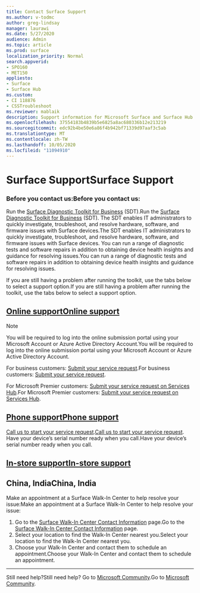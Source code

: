 ```yaml
---
title: Contact Surface Support
ms.author: v-todmc
author: greg-lindsay
manager: laurawi
ms.date: 5/27/2020
audience: Admin
ms.topic: article
ms.prod: surface
localization_priority: Normal
search.appverid:
- SPO160
- MET150
appliesto:
- Surface
- Surface Hub
ms.custom:
- CI 118876
- CSSTroubleshoot
ms.reviewer: mablaik
description: Support information for Microsoft Surface and Surface Hub products.
ms.openlocfilehash: 37554183b4839b5e6825a8ac680336b12e213219
ms.sourcegitcommit: edc92b4be50e6a86f4b942bf71339d97aaf3c5ab
ms.translationtype: MT
ms.contentlocale: zh-TW
ms.lasthandoff: 10/05/2020
ms.locfileid: "11094910"
---
```

# <span data-ttu-id="ec0b0-103">Surface Support</span><span class="sxs-lookup"><span data-stu-id="ec0b0-103">Surface Support</span></span>

### <span data-ttu-id="ec0b0-104">Before you contact us:</span><span class="sxs-lookup"><span data-stu-id="ec0b0-104">Before you contact us:</span></span>  

<span data-ttu-id="ec0b0-105">Run the [Surface Diagnostic Toolkit for Business](https://docs.microsoft.com/surface/surface-diagnostic-toolkit-business) (SDT).</span><span class="sxs-lookup"><span data-stu-id="ec0b0-105">Run the [Surface Diagnostic Toolkit for Business](https://docs.microsoft.com/surface/surface-diagnostic-toolkit-business) (SDT).</span></span> <span data-ttu-id="ec0b0-106">The SDT enables IT administrators to quickly investigate, troubleshoot, and resolve hardware, software, and firmware issues with Surface devices.</span><span class="sxs-lookup"><span data-stu-id="ec0b0-106">The SDT enables IT administrators to quickly investigate, troubleshoot, and resolve hardware, software, and firmware issues with Surface devices.</span></span> <span data-ttu-id="ec0b0-107">You can run a range of diagnostic tests and software repairs in addition to obtaining device health insights and guidance for resolving issues.</span><span class="sxs-lookup"><span data-stu-id="ec0b0-107">You can run a range of diagnostic tests and software repairs in addition to obtaining device health insights and guidance for resolving issues.</span></span> 

<span data-ttu-id="ec0b0-108">If you are still having a problem after running the toolkit, use the tabs below to select a support option.</span><span class="sxs-lookup"><span data-stu-id="ec0b0-108">If you are still having a problem after running the toolkit, use the tabs below to select a support option.</span></span>

## [<span data-ttu-id="ec0b0-109">Online support</span><span class="sxs-lookup"><span data-stu-id="ec0b0-109">Online support</span></span>](#tab/online)

> [!NOTE]
> <span data-ttu-id="ec0b0-110">You will be required to log into the online submission portal using your Microsoft Account or Azure Active Directory Account.</span><span class="sxs-lookup"><span data-stu-id="ec0b0-110">You will be required to log into the online submission portal using your Microsoft Account or Azure Active Directory Account.</span></span>  

<span data-ttu-id="ec0b0-111">For business customers: [Submit your service request](https://support.serviceshub.microsoft.com/supportforbusiness/create?sapId=d383b26c-f150-6220-8f1b-e8aa325d9727).</span><span class="sxs-lookup"><span data-stu-id="ec0b0-111">For business customers: [Submit your service request](https://support.serviceshub.microsoft.com/supportforbusiness/create?sapId=d383b26c-f150-6220-8f1b-e8aa325d9727).</span></span> 

<span data-ttu-id="ec0b0-112">For Microsoft Premier customers: [Submit your service request on Services Hub](https://serviceshub.microsoft.com/support/contactsupport).</span><span class="sxs-lookup"><span data-stu-id="ec0b0-112">For Microsoft Premier customers: [Submit your service request on Services Hub](https://serviceshub.microsoft.com/support/contactsupport).</span></span> 

 
## [<span data-ttu-id="ec0b0-113">Phone support</span><span class="sxs-lookup"><span data-stu-id="ec0b0-113">Phone support</span></span>](#tab/phone)

<span data-ttu-id="ec0b0-114">[Call us to start your service request](https://support.microsoft.com/help/4051701/global-customer-service-phone-numbers).</span><span class="sxs-lookup"><span data-stu-id="ec0b0-114">[Call us to start your service request](https://support.microsoft.com/help/4051701/global-customer-service-phone-numbers).</span></span> <span data-ttu-id="ec0b0-115">Have your device’s serial number ready when you call.</span><span class="sxs-lookup"><span data-stu-id="ec0b0-115">Have your device’s serial number ready when you call.</span></span> 

## [<span data-ttu-id="ec0b0-116">In-store support</span><span class="sxs-lookup"><span data-stu-id="ec0b0-116">In-store support</span></span>](#tab/instore)

## <span data-ttu-id="ec0b0-117">China, India</span><span class="sxs-lookup"><span data-stu-id="ec0b0-117">China, India</span></span>

<span data-ttu-id="ec0b0-118">Make an appointment at a Surface Walk-In Center to help resolve your issue:</span><span class="sxs-lookup"><span data-stu-id="ec0b0-118">Make an appointment at a Surface Walk-In Center to help resolve your issue:</span></span>

1. <span data-ttu-id="ec0b0-119">Go to the [Surface Walk-In Center Contact Information](https://support.microsoft.com/help/4498593/find-surface-walk-in-center-contact-information) page.</span><span class="sxs-lookup"><span data-stu-id="ec0b0-119">Go to the [Surface Walk-In Center Contact Information](https://support.microsoft.com/help/4498593/find-surface-walk-in-center-contact-information) page.</span></span> 
2. <span data-ttu-id="ec0b0-120">Select your location to find the Walk-In Center nearest you.</span><span class="sxs-lookup"><span data-stu-id="ec0b0-120">Select your location to find the Walk-In Center nearest you.</span></span>  
3. <span data-ttu-id="ec0b0-121">Choose your Walk-In Center and contact them to schedule an appointment.</span><span class="sxs-lookup"><span data-stu-id="ec0b0-121">Choose your Walk-In Center and contact them to schedule an appointment.</span></span>


---

<span data-ttu-id="ec0b0-122">Still need help?</span><span class="sxs-lookup"><span data-stu-id="ec0b0-122">Still need help?</span></span> <span data-ttu-id="ec0b0-123">Go to [Microsoft Community](https://answers.microsoft.com/).</span><span class="sxs-lookup"><span data-stu-id="ec0b0-123">Go to [Microsoft Community](https://answers.microsoft.com/).</span></span>
